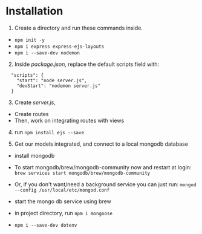 # Installation

1. Create a directory and run these commands inside.

- `npm init -y`
- `npm i express express-ejs-layouts`
- `npm i --save-dev nodemon`

2. Inside _package.json_, replace the default scripts field with:

```
  "scripts": {
    "start": "node server.js",
    "devStart": "nodemon server.js"
  }
```

3. Create _server.js_,

- Create routes
- Then, work on integrating routes with views

4. run `npm install ejs --save`

5. Get our models integrated, and connect to a local mongodb database

- install mongodb
- To start mongodb/brew/mongodb-community now and restart at login: `brew services start mongodb/brew/mongodb-community`
- Or, if you don't want/need a background service you can just run: `mongod --config /usr/local/etc/mongod.conf`

- start the mongo db service using brew
- in project directory, run `npm i mongoose`

- `npm i --save-dev dotenv`
